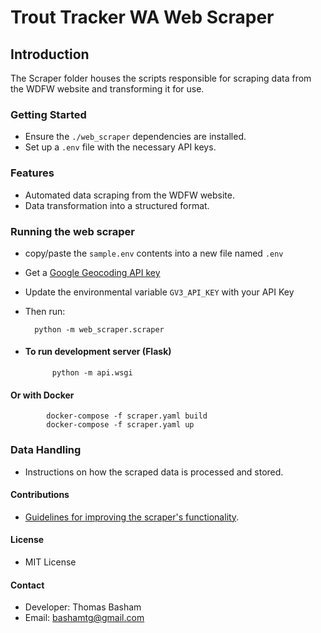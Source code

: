 # Trout Tracker WA Web Scraper

## Introduction

The Scraper folder houses the scripts responsible for scraping data from the WDFW website and transforming it for use.

### Getting Started

- Ensure the `./web_scraper` dependencies are installed.
- Set up a `.env` file with the necessary API keys.

### Features

- Automated data scraping from the WDFW website.
- Data transformation into a structured format.

### Running the web scraper

- copy/paste the `sample.env` contents into a new file named `.env`
- Get a [Google Geocoding API key](https://developers.google.com/maps/documentation/geolocation/overview)
- Update the environmental variable `GV3_API_KEY` with your API Key
- Then run:

        python -m web_scraper.scraper

- #### To run development server (Flask)

            python -m api.wsgi

#### Or with Docker

            docker-compose -f scraper.yaml build
            docker-compose -f scraper.yaml up

### Data Handling

- Instructions on how the scraped data is processed and stored.

#### Contributions

- [Guidelines for improving the scraper's functionality](../CONTRIBUTING.md).

#### License

- MIT License

#### Contact

- Developer: Thomas Basham
- Email: bashamtg@gmail.com
